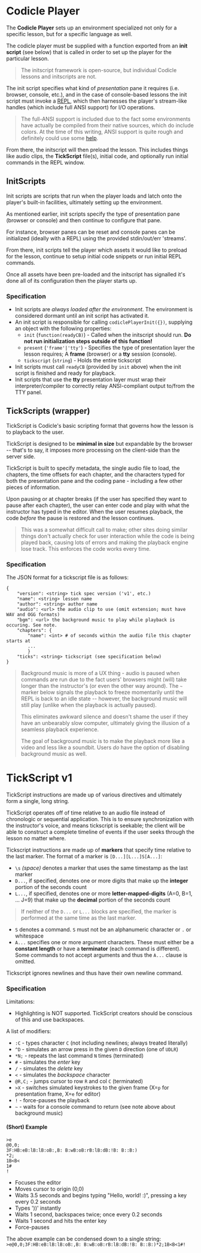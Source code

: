 # Codicle Player

The **Codicle Player** sets up an environment specialized not only for a specific lesson,
but for a specific language as well.

The codicle player must be supplied with a function exported from an **init script** (see below)
that is called in order to set up the player for the particular lesson.

> The initscript framework is open-source, but individual Codicle lessons and initscripts are not.

The init script specifies what kind of *presentation* pane it requires (i.e. browser, console, etc.), and
in the case of console-based lessons the init script must invoke a
[REPL](http://en.wikipedia.org/wiki/Read%E2%80%93eval%E2%80%93print_loop),
which then harnesses the player's stream-like handles (which include full ANSI support) for I/O
operations.

> The full-ANSI support is included due to the fact some environments have actually be compiled
> from their native sources, which do include colors. At the time of this writing, ANSI support
> is quite rough and definitely could use some [help](https://github.com/Codicle/bash.js).

From there, the initscript will then preload the lesson. This includes things like audio clips,
the **TickScript** file(s), initial code, and optionally run initial commands in the REPL window.

## InitScripts

Init scripts are scripts that run when the player loads and latch onto the player's
built-in facilities, ultimately setting up the environment.

As mentioned earlier, init scripts specify the type of presentation pane (browser or console)
and then continue to configure that pane.

For instance, browser panes can be reset and console panes can be initialized (ideally with a REPL)
using the provided stdin/out/err 'streams'.

From there, init scripts tell the player which assets it would like to preload for the lesson,
continue to setup initial code snippets or run initial REPL commands.

Once all assets have been pre-loaded and the initscript has signalled it's done all of its configuration
then the player starts up.

### Specification

- Init scripts are *always loaded after the environment*. The environment is considered dormant until an init
script has activated it.
- An init script is responsible for calling `codiclePlayerInit({})`, supplying an object with the following
properties:
    - `init` (`function(readyCB)`) - Called when the initscript should run. **Do not run initialization steps outside of this
    function!**
    - `present` (`'frame'|'tty'`) - Specifies the type of presentation layer the lesson requires; A **frame** (browser) or
    a **tty** session (console).
    - `tickscript` (`string`) - Holds the entire tickscript
- Init scripts must call `readyCB` (provided by `init` above) when the init script is finished and ready for playback.
- Init scripts that use the **tty** presentation layer must wrap their interpreter/compiler to correctly relay ANSI-compliant
output to/from the TTY panel.

## TickScripts (wrapper)

TickScript is Codicle's basic scripting format that governs how the lesson is to playback to the user.

TickScript is designed to be **minimal in size** but expandable by the browser -- that's to say, it imposes
more processing on the client-side than the server side.

TickScript is built to specify metadata, the single audio file to load, the chapters, the time offsets for each chapter,
and the characters typed for both the presentation pane and the coding pane - including a few other pieces of information.

Upon pausing or at chapter breaks (if the user has specified they want to pause after each chapter), the user can enter
code and play with what the instructor has typed in the editor. When the user resumes playback, the code *before* the pause
is restored and the lesson continues.

> This was a somewhat difficult call to make; other sites doing similar things don't actually check for user interaction while
the code is being played back, causing lots of errors and making the playback engine lose track. This enforces the code
works every time.

### Specification
The JSON format for a tickscript file is as follows:

```
{
	"version": <string> tick spec version ('v1', etc.)
	"name": <string> lesson name
	"author": <string> author name
	"audio": <url> the audio clip to use (omit extension; must have WAV and OGG formats)
	"bgm": <url> the background music to play while playback is occuring. See note.
	"chapters": {
		"name": <int> # of seconds within the audio file this chapter starts at
		...
		}
	"ticks": <string> tickscript (see specification below)
}
```

> Background music is more of a UX thing - audio is paused when commands are run due to the fact
> users' browsers might (will) take longer than the instructor's (or even the other way around).
> The `~` marker below signals the playback to freeze momentarily until the REPL is back to an idle
> state -- however, the background music will still play (unlike when the playback is actually paused).
>
> This eliminates awkward silence and doesn't shame the user if they have an unbearably slow computer,
> ultimately giving the illusion of a seamless playback experience.
>
> The goal of background music is to make the playback more like a video and less like a soundbit.
> Users *do* have the option of disabling background music as well.

# TickScript v1

TickScript instructions are made up of various directives and ultimately form a single, long string.

TickScript operates off of time relative to an audio file instead of chronologic or sequential application.
This is to ensure synchronization with the instructor's voice, and means tickscript is seekable; the client
will be able to construct a complete timeline of events if the user seeks through the lesson no matter where.

Tickscript instructions are made up of **markers** that specify time relative to the last marker. The format of
a marker is `[D...][L...]S[A...]`:
- `\s` _(space)_ denotes a marker that uses the same timestamp as the last marker
- `D...`, if specified, denotes one or more digits that make up the **integer** portion of the seconds count
- `L...`, if specified, denotes one or more **letter-mapped-digits** (A=0, B=1, ... J=9) that make up the **decimal** portion of the seconds count

> If neither of the `D...` or `L...` blocks are specified, the marker is performed at the same time as the last marker.

- `S` denotes a command. `S` must not be an alphanumeric character or `.` or whitespace
- `A...` specifies one or more argument characters. These must either be a **constant length** or have a **terminator** (each command is different).
Some commands to not accept arguments and thus the `A...` clause is omitted.

Tickscript ignores newlines and thus have their own newline command.

### Specification

Limitations:
- Highlighting is NOT supported. TickScript creators should be conscious of this and use backspaces.

A list of modifiers:
- `:C` - types character `C` (not including newlines; always treated literally)
- `^D` - simulates an arrow press in the given `D` direction (one of `UDLR`)
- `*N;` - repeats the last command `N` times (terminated)
- `#` - simulates the *enter* key
- `/` - simulates the *delete* key
- `<` - simulates the *backspace* character
- `@R,C;` - jumps cursor to row `R` and col `C` (terminated)
- `>X` - switches simulated keystrokes to the given frame (X=`p` for presentation frame, X=`e` for editor)
- `!` - force-pauses the playback
- `~` - waits for a console command to return (see note above about background music)

#### (Short) Example
```
>e
@0,0;
3F:HB:eB:lB:lB:oB:,B: B:wB:oB:rB:lB:dB:!B: B::B:)
*2;
1B<B<
1#
!
```
- Focuses the editor
- Moves cursor to origin (0,0)
- Waits 3.5 seconds and begins typing "Hello, world! :)", pressing a key every 0.2 seconds
- Types '))' instantly
- Waits 1 second, backspaces twice; once every 0.2 seconds
- Waits 1 second and hits the enter key
- Force-pauses

The above example can be condensed down to a single string:
`>e@0,0;3F:HB:eB:lB:lB:oB:,B: B:wB:oB:rB:lB:dB:!B: B::B:)*2;1B<B<1#!`